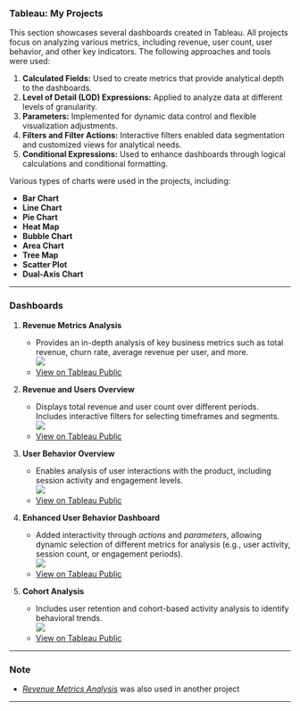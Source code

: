 ### Tableau: My Projects

This section showcases several dashboards created in Tableau. All projects focus on analyzing various metrics, including revenue, user count, user behavior, and other key indicators. The following approaches and tools were used:

1. **Calculated Fields:** Used to create metrics that provide analytical depth to the dashboards.  
2. **Level of Detail (LOD) Expressions:** Applied to analyze data at different levels of granularity.  
3. **Parameters:** Implemented for dynamic data control and flexible visualization adjustments.  
4. **Filters and Filter Actions:** Interactive filters enabled data segmentation and customized views for analytical needs.  
5. **Conditional Expressions:** Used to enhance dashboards through logical calculations and conditional formatting.  

Various types of charts were used in the projects, including:
- **Bar Chart**  
- **Line Chart**  
- **Pie Chart**  
- **Heat Map**  
- **Bubble Chart**  
- **Area Chart**  
- **Tree Map**  
- **Scatter Plot**  
- **Dual-Axis Chart**  

---
### Dashboards

1. **Revenue Metrics Analysis**  
   - Provides an in-depth analysis of key business metrics such as total revenue, churn rate, average revenue per user, and more.  
   ![](https://github.com/Valentyna-Lychko/Data-Analytics-Projects-UA-/blob/main/Dashboards_PNG/Analysis_Revenue_Metrics_Dashboard_All.png)  
   - [View on Tableau Public](https://public.tableau.com/app/profile/valentyna.lychko/viz/AnalysisRevenueMetrics/REVENUEANALYSIS)

2. **Revenue and Users Overview**  
   - Displays total revenue and user count over different periods. Includes interactive filters for selecting timeframes and segments.  
   ![](https://github.com/Valentyna-Lychko/Data-Analytics-Projects-UA-/blob/main/Dashboards_PNG/Revenue_Users_Overview.png)  
   - [View on Tableau Public](https://public.tableau.com/app/profile/valentyna.lychko/viz/MeasureRevenue_2/Revenue_Users_Overview)

3. **User Behavior Overview**  
   - Enables analysis of user interactions with the product, including session activity and engagement levels.  
   ![](https://github.com/Valentyna-Lychko/Data-Analytics-Projects-UA-/blob/main/Dashboards_PNG/Events_by_users.png)  
   - [View on Tableau Public](https://public.tableau.com/app/profile/valentyna.lychko/viz/UserFunnelAnalysis_17422301348770/Eventsbyusers)

4. **Enhanced User Behavior Dashboard**  
   - Added interactivity through *actions* and *parameters*, allowing dynamic selection of different metrics for analysis (e.g., user activity, session count, or engagement periods).  
   ![](https://github.com/Valentyna-Lychko/Data-Analytics-Projects-UA-/blob/main/Dashboards_PNG/Dashboard_with_Parameters.png)  
   - [View on Tableau Public](https://public.tableau.com/app/profile/valentyna.lychko/viz/UserFunnelwithParameterActions/HomeWork3_5)

5. **Cohort Analysis**  
   - Includes user retention and cohort-based activity analysis to identify behavioral trends.  
   ![](https://github.com/Valentyna-Lychko/Data-Analytics-Projects-UA-/blob/main/Dashboards_PNG/Cohort_Analysis.png)  
   - [View on Tableau Public](https://public.tableau.com/app/profile/valentyna.lychko/viz/CohortAnalysisandRevenueInsights/Dashboard3)

---
### Note
- *[Revenue Metrics Analysis](https://public.tableau.com/app/profile/valentyna.lychko/viz/AnalysisRevenueMetrics/REVENUEANALYSIS)* was also used in another project 

---
